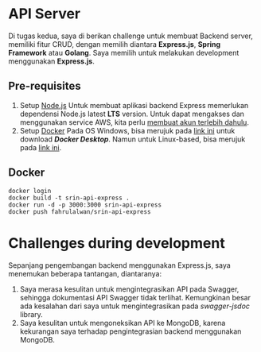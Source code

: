 # API Server

Di tugas kedua, saya di berikan challenge untuk membuat Backend server, memiliki fitur CRUD, dengan memilih diantara **Express.js**, **Spring Framework** atau **Golang**. Saya memilih untuk melakukan development menggunakan **Express.js**.

## Pre-requisites

1. Setup [Node.js](https://nodejs.org/en/)
   Untuk membuat aplikasi backend Express memerlukan dependensi Node.js latest **LTS** version.
   Untuk dapat mengakses dan menggunakan service AWS, kita perlu [membuat akun terlebih dahulu](https://aws.amazon.com/premiumsupport/knowledge-center/create-and-activate-aws-account/).
2. Setup [Docker](https://docs.docker.com/)
   Pada OS Windows, bisa merujuk pada [link ini](https://docs.docker.com/desktop/install/windows-install/) untuk download **_Docker Desktop_**. Namun untuk Linux-based, bisa merujuk pada [link ini](https://docs.docker.com/desktop/install/linux-install/).

## Docker

```
docker login
docker build -t srin-api-express .
docker run -d -p 3000:3000 srin-api-express
docker push fahrulalwan/srin-api-express
```

# Challenges during development

Sepanjang pengembangan backend menggunakan Express.js, saya menemukan beberapa tantangan, diantaranya:

1. Saya merasa kesulitan untuk mengintegrasikan API pada Swagger, sehingga dokumentasi API Swagger tidak terlihat. Kemungkinan besar ada kesalahan dari saya untuk mengintegrasikan pada _swagger-jsdoc_ library.
2. Saya kesulitan untuk mengoneksikan API ke MongoDB, karena kekurangan saya terhadap pengintegrasian backend menggunakan MongoDB.
